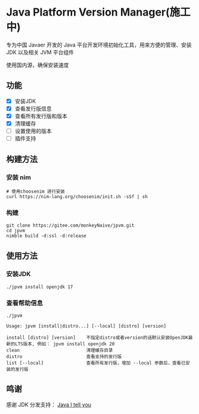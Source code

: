 # Java Platform Version Manager(施工中)

专为中国 Javaer 开发的 Java 平台开发环境初始化工具，用来方便的管理、安装 JDK 以及相关 JVM 平台组件

使用国内源，确保安装速度

## 功能

- [x] 安装JDK
- [x] 查看发行版信息
- [x] 查看所有发行版和版本
- [x] 清理缓存
- [ ] 设置使用的版本
- [ ] 插件支持
 
## 构建方法

### 安装 nim

```shell
# 使用choosenim 进行安装
curl https://nim-lang.org/choosenim/init.sh -sSf | sh

```

### 构建

```shell
git clone https://gitee.com/monkeyNaive/jpvm.git
cd jpvm
nimble build -d:ssl -d:release

```

## 使用方法

### 安装JDK

```shell
./jpvm install openjdk 17

```

### 查看帮助信息

```shell
./jpvm

Usage: jpvm [install|distro...] [--local] [distro] [version]

install [distro] [version]    不指定distro或者version的话默认安装OpenJDK最新的LTS版本, 例如： jpvm install openjdk 20
clean                         清理缓存目录
distro                        查看支持的发行版
list [--local]                查看所有发行版，增加 --local 参数后，查看已安装的发行版
```

## 鸣谢

感谢 JDK 分发支持： [Java I tell you](https://www.injdk.cn/)
